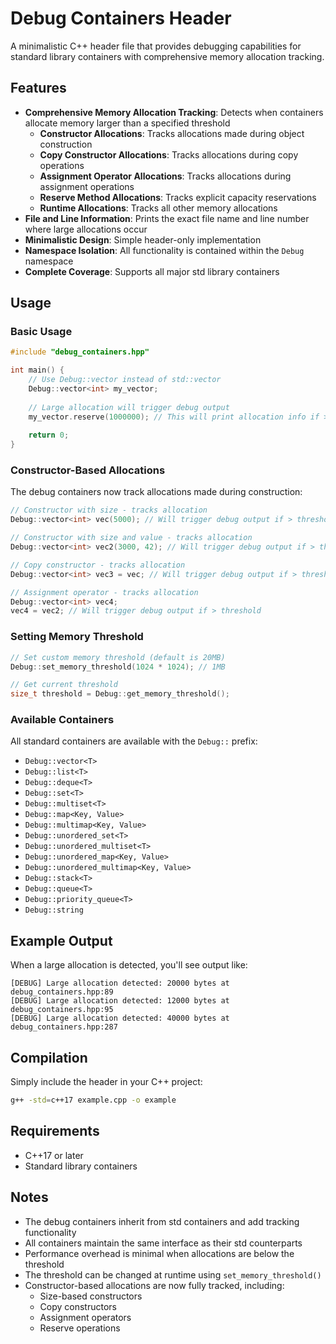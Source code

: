 # Debug Containers Header

A minimalistic C++ header file that provides debugging capabilities for standard library containers with comprehensive memory allocation tracking.

## Features

- **Comprehensive Memory Allocation Tracking**: Detects when containers allocate memory larger than a specified threshold
  - **Constructor Allocations**: Tracks allocations made during object construction
  - **Copy Constructor Allocations**: Tracks allocations during copy operations
  - **Assignment Operator Allocations**: Tracks allocations during assignment operations
  - **Reserve Method Allocations**: Tracks explicit capacity reservations
  - **Runtime Allocations**: Tracks all other memory allocations
- **File and Line Information**: Prints the exact file name and line number where large allocations occur
- **Minimalistic Design**: Simple header-only implementation
- **Namespace Isolation**: All functionality is contained within the `Debug` namespace
- **Complete Coverage**: Supports all major std library containers

## Usage

### Basic Usage

```cpp
#include "debug_containers.hpp"

int main() {
    // Use Debug::vector instead of std::vector
    Debug::vector<int> my_vector;
    
    // Large allocation will trigger debug output
    my_vector.reserve(1000000); // This will print allocation info if > threshold
    
    return 0;
}
```

### Constructor-Based Allocations

The debug containers now track allocations made during construction:

```cpp
// Constructor with size - tracks allocation
Debug::vector<int> vec(5000); // Will trigger debug output if > threshold

// Constructor with size and value - tracks allocation
Debug::vector<int> vec2(3000, 42); // Will trigger debug output if > threshold

// Copy constructor - tracks allocation
Debug::vector<int> vec3 = vec; // Will trigger debug output if > threshold

// Assignment operator - tracks allocation
Debug::vector<int> vec4;
vec4 = vec2; // Will trigger debug output if > threshold
```

### Setting Memory Threshold

```cpp
// Set custom memory threshold (default is 20MB)
Debug::set_memory_threshold(1024 * 1024); // 1MB

// Get current threshold
size_t threshold = Debug::get_memory_threshold();
```

### Available Containers

All standard containers are available with the `Debug::` prefix:

- `Debug::vector<T>`
- `Debug::list<T>`
- `Debug::deque<T>`
- `Debug::set<T>`
- `Debug::multiset<T>`
- `Debug::map<Key, Value>`
- `Debug::multimap<Key, Value>`
- `Debug::unordered_set<T>`
- `Debug::unordered_multiset<T>`
- `Debug::unordered_map<Key, Value>`
- `Debug::unordered_multimap<Key, Value>`
- `Debug::stack<T>`
- `Debug::queue<T>`
- `Debug::priority_queue<T>`
- `Debug::string`

## Example Output

When a large allocation is detected, you'll see output like:

```
[DEBUG] Large allocation detected: 20000 bytes at debug_containers.hpp:89
[DEBUG] Large allocation detected: 12000 bytes at debug_containers.hpp:95
[DEBUG] Large allocation detected: 40000 bytes at debug_containers.hpp:287
```

## Compilation

Simply include the header in your C++ project:

```bash
g++ -std=c++17 example.cpp -o example
```

## Requirements

- C++17 or later
- Standard library containers

## Notes

- The debug containers inherit from std containers and add tracking functionality
- All containers maintain the same interface as their std counterparts
- Performance overhead is minimal when allocations are below the threshold
- The threshold can be changed at runtime using `set_memory_threshold()`
- Constructor-based allocations are now fully tracked, including:
  - Size-based constructors
  - Copy constructors
  - Assignment operators
  - Reserve operations
